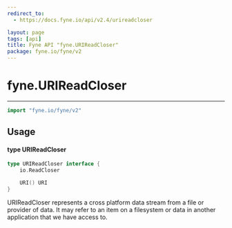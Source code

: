 ```yaml
---
redirect_to:
  - https://docs.fyne.io/api/v2.4/urireadcloser

layout: page
tags: [api]
title: Fyne API "fyne.URIReadCloser"
package: fyne.io/fyne/v2
---
```

# fyne.URIReadCloser
---

```go
import "fyne.io/fyne/v2"
```

## Usage

#### type URIReadCloser

```go
type URIReadCloser interface {
	io.ReadCloser

	URI() URI
}
```

URIReadCloser represents a cross platform data stream from a file or provider of data. It may refer to an item on a filesystem or data in another application that we have access to.
